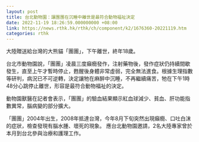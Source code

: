 ```yaml
---
layout: post
title: 台北動物園：讓團團在沉睡中離世是最符合動物福祉決定
date: 2022-11-19 18:26:59.000000000 +08:00
link: https://news.rthk.hk/rthk/ch/component/k2/1676360-20221119.htm
categories: rthk
---
```


大陸贈送給台灣的大熊貓「團團」，下午離世，終年18歲。

台北市動物園說，「團團」凌晨三度癲癇發作，注射藥物後，發作症狀仍持續間歇發生，直至上午才暫時停止，甦醒後身體非常虛弱，完全無法進食。根據生理指數等研判，病況已不可逆轉，決定讓牠在麻醉中沉睡，不再繼續痛苦，牠在下午1時48分心跳停止離世，形容是最符合動物福祉的決定。 

動物園獸醫在記者會表示，「團團」的驗血結果顯示紅血球減少、貧血、肝功能指數異常，腦病變的部分擴大。 

「團團」2004年出生，2008年抵達台灣，今年8月下旬突然出現癲癇、口吐白沫的症狀，檢查發現有腦水腫、壞死的現象。 應台北動物園邀請，2名大陸專家曾於本月到台北參與治療和護理工作。
